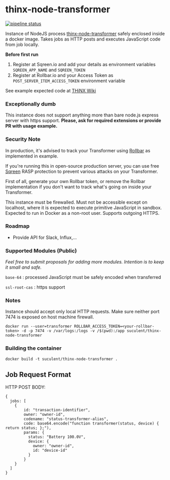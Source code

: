 # thinx-node-transformer

[![pipeline status](https://gitlab.com/thinx/thinx-node-transformer/badges/master/pipeline.svg)](https://gitlab.com/thinx/thinx-node-transformer/commits/master)

Instance of NodeJS process [thinx-node-transformer](https://github.com/suculent/thinx-node-tranformer) safely enclosed inside a docker image. Takes jobs as HTTP posts and executes JavaScript code from job locally.

**Before first run**

1. Register at Sqreen.io and add your details as environment variables `SQREEN_APP_NAME` and `SQREEN_TOKEN`
2. Register at Rollbar.io and your Access Token as `POST_SERVER_ITEM_ACCESS_TOKEN` environment variable

See example expected code at [THiNX Wiki](https://suculent/thinx-device-api)

### Exceptionally dumb

This instance does not support anything more than bare node.js express server with https support. **Please, ask for required extensions or provide PR with usage example.**

### Security Note

In production, it's advised to track your Transformer using [Rollbar](https://rollbar.com/) as implemented in example.

If you're running this in open-source production server, you can use free [Sqreen](https://www.sqreen.com) RASP protection to prevent various attacks on your Transformer.

First of all, generate your own Rollbar token, or remove the Rollbar implementation if you don't want to track what's going on inside your Transformer.

This instance must be firewalled. Must not be accessible except on localhost, where it is expected to execute primitive JavaScript in sandbox. Expected to run in Docker as a non-root user. Supports outgoing HTTPS.

### Roadmap

* Provide API for Slack, Influx,...

### Supported Modules (Public)

_Feel free to submit proposals for adding more modules. Intention is to keep it small and safe._

`base-64` : processed JavaScript must be safely encoded when transferred

`ssl-root-cas` : https support


### Notes

Instance should accept only local HTTP requests. Make sure neither port 7474 is exposed on host machine firewall.

`docker run --user=transformer ROLLBAR_ACCESS_TOKEN=<your-rollbar-token> -d -p 7474 -v /var/logs:/logs -v /$(pwd):/app suculent/thinx-node-transformer`

### Building the container

`docker build -t suculent/thinx-node-transformer .`


## Job Request Format

HTTP POST BODY:

```
{
  jobs: [
    {
        id: "transaction-identifier",
        owner: "owner-id",
        codename: "status-transformer-alias",
        code: base64.encode("function transformer(status, device) { return status; };"),
        params: {
          status: "Battery 100.0V",
          device: {
            owner: "owner-id",
            id: "device-id"
          }
        }
    }
  ]
}
```
